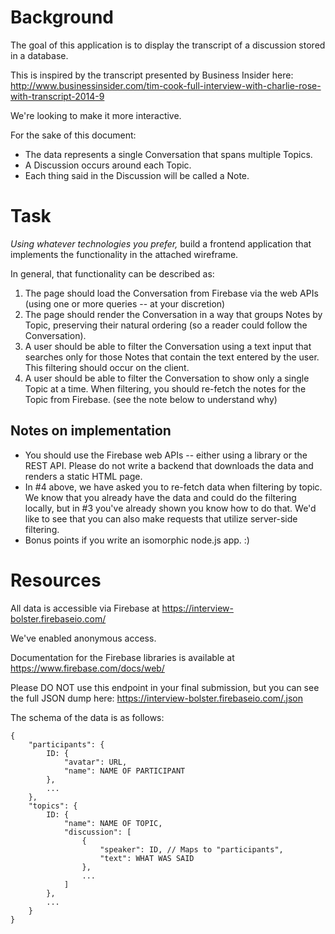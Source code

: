 Background
==========

The goal of this application is to display the transcript of a discussion stored in a database.

This is inspired by the transcript presented by Business Insider here: http://www.businessinsider.com/tim-cook-full-interview-with-charlie-rose-with-transcript-2014-9

We're looking to make it more interactive.

For the sake of this document:
* The data represents a single Conversation that spans multiple Topics.
* A Discussion occurs around each Topic.
* Each thing said in the Discussion will be called a Note.


Task
====

*Using whatever technologies you prefer,* build a frontend application that implements the functionality in the attached wireframe.

In general, that functionality can be described as:

1. The page should load the Conversation from Firebase via the web APIs (using one or more queries -- at your discretion)
2. The page should render the Conversation in a way that groups Notes by Topic, preserving their natural ordering (so a reader could follow the Conversation).
3. A user should be able to filter the Conversation using a text input that searches only for those Notes that contain the text entered by the user. This filtering should occur on the client.
4. A user should be able to filter the Conversation to show only a single Topic at a time. When filtering, you should re-fetch the notes for the Topic from Firebase. (see the note below to understand why)

Notes on implementation
-----------------------

* You should use the Firebase web APIs -- either using a library or the REST API. Please do not write a backend that downloads the data and renders a static HTML page.
* In #4 above, we have asked you to re-fetch data when filtering by topic. We know that you already have the data and could do the filtering locally, but in #3 you've already shown you know how to do that. We'd like to see that you can also make requests that utilize server-side filtering.
* Bonus points if you write an isomorphic node.js app. :)

Resources
=========

All data is accessible via Firebase at https://interview-bolster.firebaseio.com/ 

We've enabled anonymous access.

Documentation for the Firebase libraries is available at https://www.firebase.com/docs/web/

Please DO NOT use this endpoint in your final submission, but you can see the full JSON dump here: https://interview-bolster.firebaseio.com/.json

The schema of the data is as follows:

```
{
    "participants": {
        ID: {
            "avatar": URL,
            "name": NAME OF PARTICIPANT
        },
        ...
    },
    "topics": {
        ID: {
            "name": NAME OF TOPIC,
            "discussion": [
                {
                    "speaker": ID, // Maps to "participants",
                    "text": WHAT WAS SAID
                },
                ...
            ]
        },
        ...
    }
}
```
